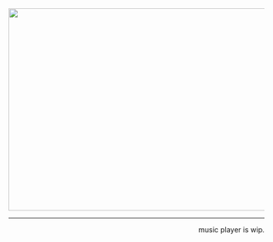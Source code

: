 <img width="980" height="400" src="https://gh-readme.diogo.wtf/api/readme" />

___

<p align="right">music player is wip.</p>
